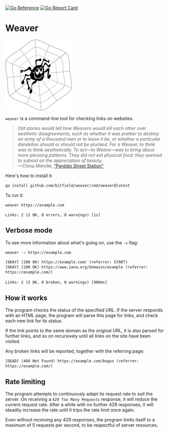 [![Go Reference](https://pkg.go.dev/badge/github.com/bitfield/weaver.svg)](https://pkg.go.dev/github.com/bitfield/weaver)
[![Go Report Card](https://goreportcard.com/badge/github.com/bitfield/weaver)](https://goreportcard.com/report/github.com/bitfield/weaver)

# Weaver

![Weaver logo](weaver.png)

`weaver` is a command-line tool for checking links on websites.

> *Old stories would tell how Weavers would kill each other over aesthetic disagreements, such as whether it was prettier to destroy an army of a thousand men or to leave it be, or whether a particular dandelion should or should not be plucked. For a Weaver, to think was to think aesthetically. To act—to Weave—was to bring about more pleasing patterns. They did not eat physical food: they seemed to subsist on the appreciation of beauty.*\
—China Miéville, [“Perdido Street Station”](https://amzn.to/4603LLS)


Here's how to install it:

```sh
go install github.com/bitfield/weaver/cmd/weaver@latest
```

To run it:

```sh
weaver https://example.com
```
```
Links: 2 (2 OK, 0 errors, 0 warnings) [1s]
```

## Verbose mode

To see more information about what's going on, use the `-v` flag:

```sh
weaver -v https://example.com
```
```
[OKAY] (200 OK) https://example.com/ (referrer: START)
[OKAY] (200 OK) https://www.iana.org/domains/example (referrer: https://example.com/)

Links: 2 (2 OK, 0 broken, 0 warnings) [900ms]
```

## How it works

The program checks the status of the specified URL. If the server responds with an HTML page, the program will parse this page for links, and check each new link for its status.

If the link points to the same domain as the original URL, it is also parsed for further links, and so on recursively until all links on the site have been visited.

Any broken links will be reported, together with the referring page:

```
[DEAD] (404 Not Found) https://example.com/bogus (referrer: https://example.com/)
```

## Rate limiting

The program attempts to continuously adapt its request rate to suit the server. On receiving a `429 Too Many Requests` response, it will reduce the current request rate. After a while with no further 429 responses, it will steadily increase the rate until it trips the rate limit once again.

Even without receiving any 429 responses, the program limits itself to a maximum of 5 requests per second, to be respectful of server resources.
